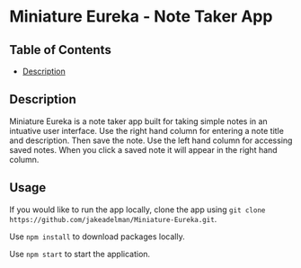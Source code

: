# Miniature Eureka - Note Taker App

## Table of Contents
* [Description](#description)

<a name="description"></a>

## Description
Miniature Eureka is a note taker app built for taking simple notes in an intuative user interface. Use the right hand column for entering a note title and description. Then save the note. Use the left hand column for accessing saved notes. When you click a saved note it will appear in the right hand column.

## Usage
If you would like to run the app locally, clone the app using ```git clone https://github.com/jakeadelman/Miniature-Eureka.git```.

Use ```npm install``` to download packages locally.

Use ```npm start``` to start the application.

